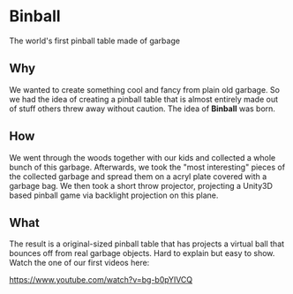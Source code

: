 # Binball
The world's first pinball table made of garbage

## Why
We wanted to create something cool and fancy from plain old garbage. So we had the idea of creating a pinball table that is almost entirely made out of stuff others threw away without caution. The idea of **Binball** was born.

## How 
We went through the woods together with our kids and collected a whole bunch of this garbage. Afterwards, we took the "most interesting" pieces of the collected garbage and spread them on a acryl plate covered with a garbage bag. We then took a short throw projector, projecting a Unity3D based pinball game via backlight projection on this plane.

## What
The result is a original-sized pinball table that has projects a virtual ball that bounces off from real garbage objects. Hard to explain but easy to show. Watch the one of our first videos here:

https://www.youtube.com/watch?v=bg-b0pYIVCQ


